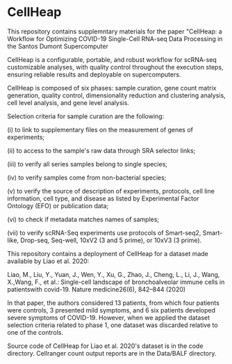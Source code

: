 # CellHeap

This repository contains supplemntary materials for the paper "CellHeap: a Workflow for Optimizing COVID-19 Single-Cell RNA-seq Data Processing in the Santos Dumont Supercomputer

CellHeap is a configurable, portable, and robust workflow for scRNA-seq customizable analyses, with quality control throughout the execution steps, ensuring reliable results and deployable on supercomputers. 

CellHeap is composed of six phases: sample curation, gene count matrix generation, quality control, dimensionality reduction and clustering analysis, cell level analysis, and gene level analysis.

Selection criteria for sample curation are the following:

(i) to link to supplementary files on the measurement of genes of experiments; 

(ii) to access to the sample's raw data through SRA selector links; 

(iii) to verify all series samples belong to single species; 

(iv) to verify samples come from non-bacterial species; 

(v) to verify the source of description of experiments, protocols, cell line information, cell type, and disease as listed by Experimental Factor Ontology (EFO) or publication data; 

(vi) to check if metadata matches names of samples; 

(vii) to verify scRNA-Seq experiments use protocols of Smart-seq2, Smart-like, Drop-seq, Seq-well, 10xV2 (3 and 5 prime), or 10xV3 (3 prime). 

This repository contains a deployment of CellHeap for a dataset made available by Liao et al. 2020:

Liao, M., Liu, Y., Yuan, J., Wen, Y., Xu, G., Zhao, J., Cheng, L., Li, J., Wang, X.,Wang, F., et al.: Single-cell landscape of bronchoalveolar immune cells in patientswith covid-19. Nature medicine26(6), 842–844 (2020)

In that paper, the authors considered 13 patients, from which four patients were controls, 3 presented mild symptoms, and 6 six patients developed severe symptoms of COVID-19. However, when we applied the dataset selection criteria related to phase 1, one dataset was discarded relative to one of the controls.

Source code of CellHeap for Liao et al. 2020's dataset is in the code directory. Cellranger count output reports are in the Data/BALF directory.
